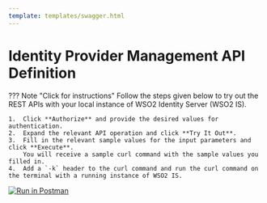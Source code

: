 ```yaml
---
template: templates/swagger.html
---
```

# Identity Provider Management API Definition

??? Note "Click for instructions"
    Follow the steps given below to try out the REST APIs with your local instance of WSO2 Identity Server (WSO2 IS).

    1.  Click **Authorize** and provide the desired values for authentication.
    2.  Expand the relevant API operation and click **Try It Out**.
    3.  Fill in the relevant sample values for the input parameters and click **Execute**.
        You will receive a sample curl command with the sample values you filled in.
    4.  Add a `-k` header to the curl command and run the curl command on the terminal with a running instance of WSO2 IS.

<div id="swagger-ui"></div>

<script>

  // Begin Swagger UI call region
  const ui = SwaggerUIBundle({
     url: "{{base_path}}/apis/restapis/idp.yaml",
    dom_id: '#swagger-ui',
    deepLinking: true,
    presets: [
      SwaggerUIBundle.presets.apis,
      SwaggerUIStandalonePreset
    ],
    plugins: [
      SwaggerUIBundle.plugins.DownloadUrl
    ],
    layout: "StandaloneLayout"
  })
  // End Swagger UI call region

   window.ui = ui
</script>

[![Run in Postman](https://run.pstmn.io/button.svg)](https://app.getpostman.com/run-collection/8955162f4953dc6b66de)
